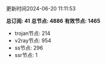 更新时间2024-06-20 11:11:53

**总订阅: 41**
**总节点: 4886**
**有效节点: 1465**
- trojan节点: 214
- v2ray节点: 954
- ss节点: 296
- ssr节点: 1
